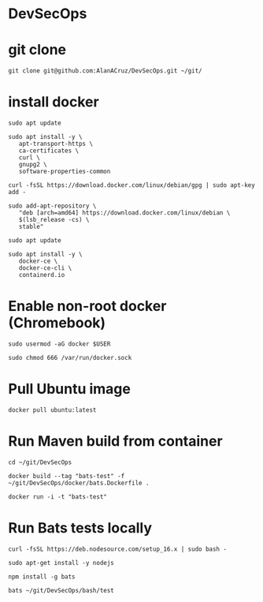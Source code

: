 # DevSecOps

# git clone
```
git clone git@github.com:AlanACruz/DevSecOps.git ~/git/
```

# install docker
```
sudo apt update

sudo apt install -y \
   apt-transport-https \
   ca-certificates \
   curl \
   gnupg2 \
   software-properties-common

curl -fsSL https://download.docker.com/linux/debian/gpg | sudo apt-key add -

sudo add-apt-repository \
   "deb [arch=amd64] https://download.docker.com/linux/debian \
   $(lsb_release -cs) \
   stable"
   
sudo apt update

sudo apt install -y \
   docker-ce \
   docker-ce-cli \
   containerd.io
```

# Enable non-root docker (Chromebook)
```
sudo usermod -aG docker $USER

sudo chmod 666 /var/run/docker.sock
```

# Pull Ubuntu image
```
docker pull ubuntu:latest
```

# Run Maven build from container
```
cd ~/git/DevSecOps

docker build --tag "bats-test" -f ~/git/DevSecOps/docker/bats.Dockerfile .

docker run -i -t "bats-test"
```

# Run Bats tests locally
```
curl -fsSL https://deb.nodesource.com/setup_16.x | sudo bash -

sudo apt-get install -y nodejs

npm install -g bats
   
bats ~/git/DevSecOps/bash/test
```
